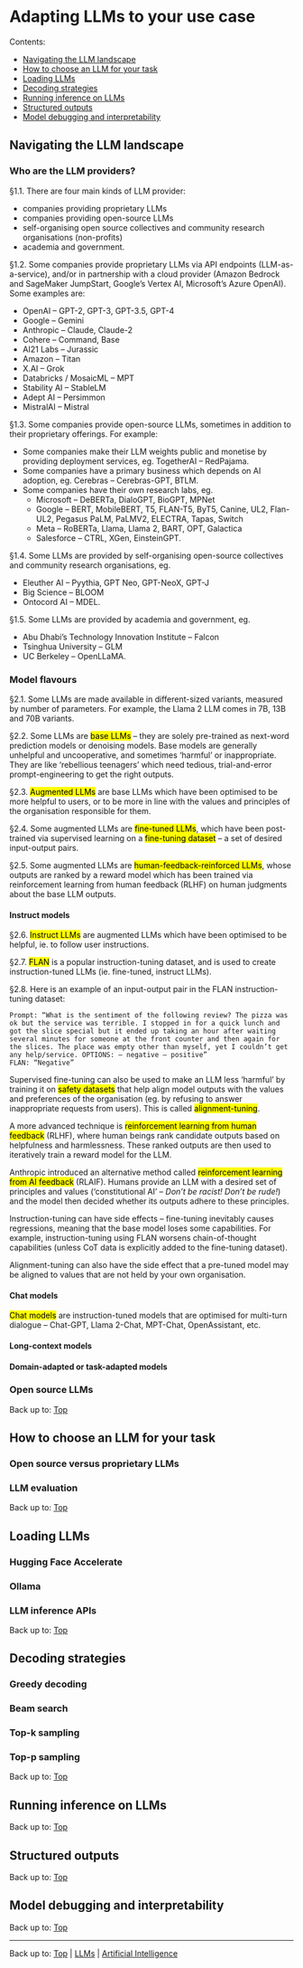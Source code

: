 # Adapting LLMs to your use case

Contents:
- [Navigating the LLM landscape](#navigating-the-llm-landscape)
- [How to choose an LLM for your task](#how-to-choose-an-llm-for-your-task)
- [Loading LLMs](#loading-llms)
- [Decoding strategies](#decoding-strategies)
- [Running inference on LLMs](#running-inference-on-llms)
- [Structured outputs](#structured-outputs)
- [Model debugging and interpretability](#model-debugging-and-interpretability)

## Navigating the LLM landscape

### Who are the LLM providers?

§1.1. There are four main kinds of LLM provider:
- companies providing proprietary LLMs
- companies providing open-source LLMs
- self-organising open source collectives and community research organisations (non-profits)
- academia and government.

§1.2. Some companies provide proprietary LLMs via API endpoints (LLM-as-a-service), and/or in partnership with a cloud provider (Amazon Bedrock and SageMaker JumpStart, Google’s Vertex AI, Microsoft’s Azure OpenAI). Some examples are:
  - OpenAI – GPT-2, GPT-3, GPT-3.5, GPT-4
  - Google – Gemini
  - Anthropic – Claude, Claude-2
  - Cohere – Command, Base
  - AI21 Labs – Jurassic
  - Amazon – Titan
  - X.AI – Grok
  - Databricks / MosaicML – MPT
  - Stability AI – StableLM
  - Adept AI – Persimmon
  - MistralAI – Mistral

§1.3. Some companies provide open-source LLMs, sometimes in addition to their proprietary offerings. For example: 
  - Some companies make their LLM weights public and monetise by providing deployment services, eg. TogetherAI – RedPajama.
  - Some companies have a primary business which depends on AI adoption, eg. Cerebras – Cerebras-GPT, BTLM.
  - Some companies have their own research labs, eg.
    - Microsoft – DeBERTa, DialoGPT, BioGPT, MPNet
    - Google – BERT, MobileBERT, T5, FLAN-T5, ByT5, Canine, UL2, Flan-UL2, Pegasus PaLM, PaLMV2, ELECTRA, Tapas, Switch
    - Meta – RoBERTa, Llama, Llama 2, BART, OPT, Galactica
    - Salesforce – CTRL, XGen, EinsteinGPT.

§1.4. Some LLMs are provided by self-organising open-source collectives and community research organisations, eg.
  - Eleuther AI – Pyythia, GPT Neo, GPT-NeoX, GPT-J
  - Big Science – BLOOM
  - Ontocord AI – MDEL.

§1.5. Some LLMs are provided by academia and government, eg.
  - Abu Dhabi’s Technology Innovation Institute – Falcon
  - Tsinghua University – GLM
  - UC Berkeley – OpenLLaMA.

### Model flavours

§2.1. Some LLMs are made available in different-sized variants, measured by number of parameters. For example, the Llama 2 LLM comes in 7B, 13B and 70B variants.

§2.2. Some LLMs are <mark>base LLMs</mark> – they are solely pre-trained as next-word prediction models or denoising models. Base models are generally unhelpful and uncooperative, and sometimes ‘harmful’ or inappropriate. They are like ‘rebellious teenagers’ which need tedious, trial-and-error prompt-engineering to get the right outputs.

§2.3. <mark>Augmented LLMs</mark> are base LLMs which have been optimised to be more helpful to users, or to be more in line with the values and principles of the organisation responsible for them.

§2.4. Some augmented LLMs are <mark>fine-tuned LLMs</mark>, which have been post-trained via supervised learning on a <mark>fine-tuning dataset</mark> – a set of desired input-output pairs.

§2.5. Some augmented LLMs are <mark>human-feedback-reinforced LLMs</mark>, whose outputs are ranked by a reward model which has been trained via reinforcement learning from human feedback (RLHF) on human judgments about the base LLM outputs.

#### Instruct models

§2.6. <mark>Instruct LLMs</mark> are augmented LLMs which have been optimised to be helpful, ie. to follow user instructions. 

§2.7. <mark>FLAN</mark> is a popular instruction-tuning dataset, and is used to create instruction-tuned LLMs (ie. fine-tuned, instruct LLMs).

§2.8. Here is an example of an input-output pair in the FLAN instruction-tuning dataset:
```
Prompt: “What is the sentiment of the following review? The pizza was ok but the service was terrible. I stopped in for a quick lunch and got the slice special but it ended up taking an hour after waiting several minutes for someone at the front counter and then again for the slices. The place was empty other than myself, yet I couldn’t get any help/service. OPTIONS: – negative – positive”
FLAN: “Negative” 
```


Supervised fine-tuning can also be used to make an LLM less ‘harmful’ by training it on <mark>safety datasets</mark> that help align model outputs with the values and preferences of the organisation (eg. by refusing to answer inappropriate requests from users). This is called <mark>alignment-tuning</mark>.

A more advanced technique is <mark>reinforcement learning from human feedback</mark> (RLHF), where human beings rank candidate outputs based on helpfulness and harmlessness. These ranked outputs are then used to iteratively train a reward model for the LLM.

Anthropic introduced an alternative method called <mark>reinforcement learning from AI feedback</mark> (RLAIF). Humans provide an LLM with a desired set of principles and values (‘constitutional AI’ – *Don’t be racist! Don’t be rude!*) and the model then decided whether its outputs adhere to these principles.

Instruction-tuning can have side effects – fine-tuning inevitably causes regressions, meaning that the base model loses some capabilities. For example, instruction-tuning using FLAN worsens chain-of-thought capabilities (unless CoT data is explicitly added to the fine-tuning dataset).

Alignment-tuning can also have the side effect that a pre-tuned model may be aligned to values that are not held by your own organisation.

#### Chat models

<mark>Chat models</mark> are instruction-tuned models that are optimised for multi-turn dialogue – Chat-GPT, Llama 2-Chat, MPT-Chat, OpenAssistant, etc. 

#### Long-context models

#### Domain-adapted or task-adapted models



### Open source LLMs

Back up to: [Top](#)

## How to choose an LLM for your task

### Open source versus proprietary LLMs

### LLM evaluation

Back up to: [Top](#)

## Loading LLMs

### Hugging Face Accelerate

### Ollama

### LLM inference APIs

Back up to: [Top](#)

## Decoding strategies

### Greedy decoding

### Beam search

### Top-k sampling

### Top-p sampling

Back up to: [Top](#)

## Running inference on LLMs

Back up to: [Top](#)

## Structured outputs

Back up to: [Top](#)

## Model debugging and interpretability

Back up to: [Top](#)

----

Back up to: [Top](index.md) | [LLMs](../index.md) | [Artificial Intelligence](../../index.md)
